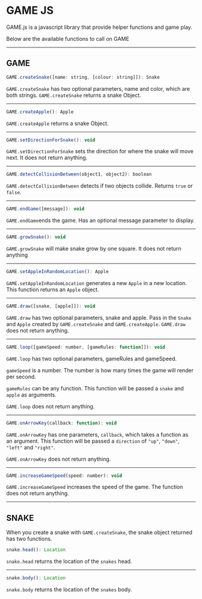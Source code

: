 # GAME JS

GAME.js is a javascript library that provide helper functions and game play.

Below are the available functions to call on GAME

---

## GAME

```javascript
GAME.createSnake([name: string, [colour: string]]): Snake
```
`GAME.createSnake` has two optional parameters, name and color, which are both strings. `GAME.createSnake` returns a snake Object.

---

```javascript
GAME.createApple(): Apple
```
`GAME.createApple` returns a snake Object.

---

```javascript
GAME.setDirectionForSnake(): void
```
`GAME.setDirectionForSnake` sets the direction for where the snake will move next. It does not return anything.

---

```javascript
GAME.detectCollisionBetween(object1, object2): boolean
```
`GAME.detectCollisionBetween` detects if two objects collide. Returns `true` or `false`.

---

```javascript
GAME.endGame([message]): void
```
`GAME.endGame`ends the game. Has an optional message parameter to display.

---

```javascript
GAME.growSnake(): void
```
`GAME.growSnake` will make snake grow by one square. It does not return anything

---

```javascript
GAME.setAppleInRandomLocation(): Apple
```
`GAME.setAppleInRandomLocation` generates a new `Apple` in a new location. This function returns an `Apple` object.

---

```javascript
GAME.draw([snake, [apple]]): void
```
`GAME.draw` has two optional parameters, snake and apple. Pass in the `Snake` and `Apple` created by `GAME.createSnake` and `GAME.createApple`. `GAME.draw` does not return anything.

---

```javascript
GAME.loop([gameSpeed: number, [gameRules: function]]): void
```
`GAME.loop` has two optional parameters, gameRules and gameSpeed.

`gameSpeed` is a number. The number is how many times the game will render per second.

`gameRules` can be any function. This function will be passed a `snake` and `apple` as arguments.

`GAME.loop` does not return anything.

---

```javascript
GAME.onArrowKey(callback: function): void
```
`GAME.onArrowKey` has one parameters, `callback`, which takes a function as an argument.  This function will be passed a `direction` of `"up"`, `"down"`, `"left"` and `"right"`.

`GAME.onArrowKey` does not return anything.

---

```javascript
GAME.increaseGameSpeed(speed: number): void
```
`GAME.increaseGameSpeed` increases the speed of the game. The function does not return anything.

---


## SNAKE

When you create a snake with `GAME.createSnake`, the snake object returned has two functions.

```javascript
snake.head(): Location
```
`snake.head` returns the location of the `snakes` head.

---

```javascript
snake.body(): Location
```
`snake.body` returns the location of the `snakes` body.
